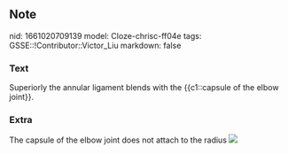 ## Note
nid: 1661020709139
model: Cloze-chrisc-ff04e
tags: GSSE::!Contributor::Victor_Liu
markdown: false

### Text
Superiorly the annular ligament blends with the {{c1::capsule of the elbow joint}}.

### Extra
The capsule of the elbow joint does not attach to the radius
<img src="98a5319cea27918cb7f0d2e8eb86352c.jpg">
